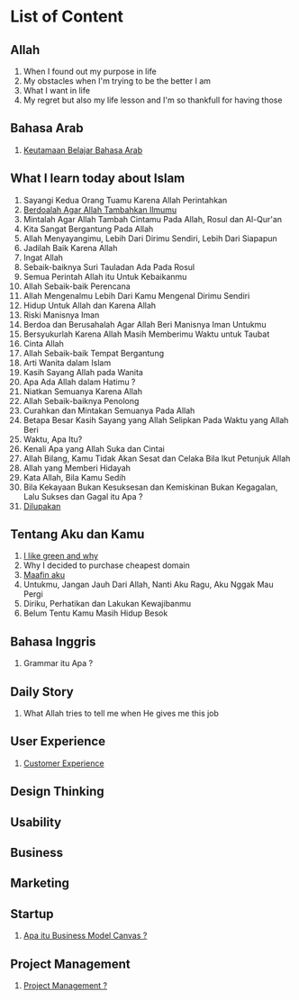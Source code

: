 # List of Content

## Allah
1. When I found out my purpose in life
2. My obstacles when I'm trying to be the better I am
3. What I want in life
4. My regret but also my life lesson and I'm so thankfull for having those

## Bahasa Arab
1. <a href="https://oak.my.id/keutamaan-belajar-bahasa-arab">Keutamaan Belajar Bahasa Arab</a>

## What I learn today about Islam
1. Sayangi Kedua Orang Tuamu Karena Allah Perintahkan
2. <a href="https://oak.my.id/Berdoalah-Agar-Allah-Tambahkan-Ilmumu">Berdoalah Agar Allah Tambahkan Ilmumu</a>
3. Mintalah Agar Allah Tambah Cintamu Pada Allah, Rosul dan Al-Qur'an
4. Kita Sangat Bergantung Pada Allah
5. Allah Menyayangimu, Lebih Dari Dirimu Sendiri, Lebih Dari Siapapun
6. Jadilah Baik Karena Allah
7. Ingat Allah
8. Sebaik-baiknya Suri Tauladan Ada Pada Rosul
9. Semua Perintah Allah itu Untuk Kebaikanmu
10. Allah Sebaik-baik Perencana
11. Allah Mengenalmu Lebih Dari Kamu Mengenal Dirimu Sendiri
12. Hidup Untuk Allah dan Karena Allah
13. Riski Manisnya Iman
14. Berdoa dan Berusahalah Agar Allah Beri Manisnya Iman Untukmu
15. Bersyukurlah Karena Allah Masih Memberimu Waktu untuk Taubat
16. Cinta Allah
17. Allah Sebaik-baik Tempat Bergantung
18. Arti Wanita dalam Islam
19. Kasih Sayang Allah pada Wanita
20. Apa Ada Allah dalam Hatimu ?
21. Niatkan Semuanya Karena Allah
22. Allah Sebaik-baiknya Penolong
23. Curahkan dan Mintakan Semuanya Pada Allah
24. Betapa Besar Kasih Sayang yang Allah Selipkan Pada Waktu yang Allah Beri
25. Waktu, Apa Itu?
26. Kenali Apa yang Allah Suka dan Cintai
27. Allah Bilang, Kamu Tidak Akan Sesat dan Celaka Bila Ikut Petunjuk Allah
28. Allah yang Memberi Hidayah
29. Kata Allah, Bila Kamu Sedih
30. Bila Kekayaan Bukan Kesuksesan dan Kemiskinan Bukan Kegagalan, Lalu Sukses dan Gagal itu Apa ?
31. <a href="https://oak.my.id/dilupakan">Dilupakan</a>

## Tentang Aku dan Kamu
1. <a href="https://oak.my.id/I-like-green-and-why">I like green and why</a>
2. Why I decided to purchase cheapest domain
3. <a target="_blank" href="https://oak.my.id/azhari-dwiatmoko">Maafin aku</a>
4. Untukmu, Jangan Jauh Dari Allah, Nanti Aku Ragu, Aku Nggak Mau Pergi
5. Diriku, Perhatikan dan Lakukan Kewajibanmu
6. Belum Tentu Kamu Masih Hidup Besok

## Bahasa Inggris
1. Grammar itu Apa ?

## Daily Story
1. What Allah tries to tell me when He gives me this job

## User Experience
1. <a href="https://oak.my.id/customer-experience">Customer Experience</a>


## Design Thinking

## Usability

## Business

## Marketing

## Startup
1. <a href="https://oak.my.id/apa-itu-business-model-canvas">Apa itu Business Model Canvas ?</a>

## Project Management
1. <a href="https://oak.my.id/project-management">Project Management ?</a>
